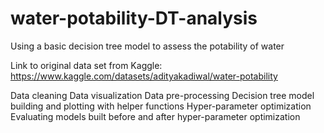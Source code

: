 # water-potability-DT-analysis
Using a basic decision tree model to assess the potability of water

Link to original data set from Kaggle:
https://www.kaggle.com/datasets/adityakadiwal/water-potability

Data cleaning
Data visualization
Data pre-processing
Decision tree model building and plotting with helper functions
Hyper-parameter optimization
Evaluating models built before and after hyper-parameter optimization
